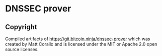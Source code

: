 # DNSSEC prover

## Copyright

Compiled artifacts of https://git.bitcoin.ninja/dnssec-prover which was created
by Matt Corallo and is licensed under the MIT or Apache 2.0 open source
licenses.
